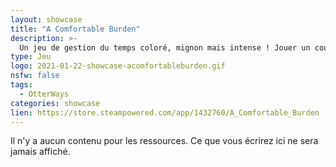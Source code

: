 ```yaml
---
layout: showcase
title: "A Comfortable Burden"
description: >-
  Un jeu de gestion du temps coloré, mignon mais intense ! Jouer un couple qui s'occupe de sa maison et de sa famille au jour le jour. 
type: Jeu
logo: 2021-01-22-showcase-acomfortableburden.gif
nsfw: false
tags:
  - OtterWays
categories: showcase
lien: https://store.steampowered.com/app/1432760/A_Comfortable_Burden
---
```


Il n'y a aucun contenu pour les ressources.
Ce que vous écrirez ici ne sera jamais affiché.
